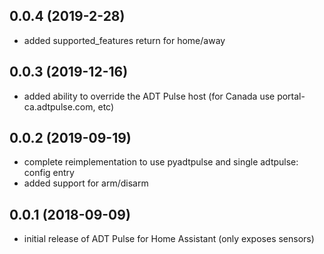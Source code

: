 ## 0.0.4 (2019-2-28)

* added supported_features return for home/away
	
## 0.0.3 (2019-12-16)

* added ability to override the ADT Pulse host (for Canada use portal-ca.adtpulse.com, etc)

## 0.0.2 (2019-09-19)

* complete reimplementation to use pyadtpulse and single adtpulse: config entry
* added support for arm/disarm

## 0.0.1 (2018-09-09)

* initial release of ADT Pulse for Home Assistant (only exposes sensors)
